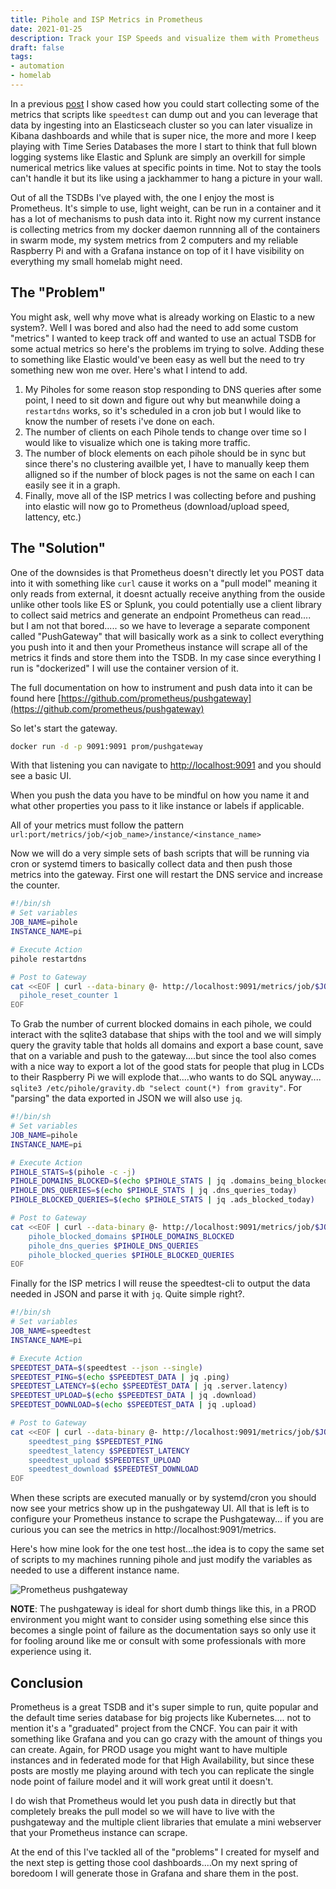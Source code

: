 ```yaml
---
title: Pihole and ISP Metrics in Prometheus
date: 2021-01-25
description: Track your ISP Speeds and visualize them with Prometheus
draft: false
tags: 
- automation
- homelab
---
```


In a previous [post](https:/mvaldes.dev/speedtest-kibana.html) I show cased how you could start collecting some of the metrics that scripts like `speedtest` can dump out and you can leverage that data by ingesting into an Elasticseach cluster so you can later visualize in Kibana dashboards and while that is super nice, the more and more I keep playing with Time Series Databases the more I start to think that full blown logging systems like Elastic and Splunk are simply an overkill for simple numerical metrics like values at specific points in time. Not to stay the tools can't handle it but its like using a jackhammer to hang a picture in your wall.

Out of all the TSDBs I've played with, the one I enjoy the most is Prometheus. It's simple to use, light weight, can be run in a container and it has a lot of mechanisms to push data into it. Right now my current instance is collecting metrics from my docker daemon runnning all of the containers in swarm mode, my system metrics from 2 computers and my reliable Raspberry Pi and with a Grafana instance on top of it I have visibility on everything my small homelab might need.

## The "Problem"

You might ask, well why move what is already working on Elastic to a new system?. Well I was bored and also had the need to add some custom "metrics" I wanted to keep track off and wanted to use an actual TSDB for some actual metrics so here's the problems im trying to solve. Adding these to something like Elastic would've been easy as well but the need to try something new won me over. Here's what I intend to add.

1. My Piholes for some reason stop responding to DNS queries after some point, I need to sit down and figure out why but meanwhile doing a `restartdns` works, so it's scheduled in a cron job but I would like to know the number of resets i've done on each.
2. The number of clients on each Pihole tends to change over time so I would like to visualize which one is taking more traffic.
3. The number of block elements on each pihole should be in sync but since there's no clustering availble yet, I have to manually keep them alligned so if the number of block pages is not the same on each I can easily see it in a graph.
4. Finally, move all of the ISP metrics I was collecting before and pushing into elastic will now go to Prometheus (download/upload speed, lattency, etc.)

## The "Solution"

One of the downsides is that Prometheus doesn't directly let you POST data into it with something like `curl` cause it works on a "pull model" meaning it only reads from external, it doesnt actually receive anything from the ouside unlike other tools like ES or Splunk, you could potentially use a client library to collect said metrics and generate an endpoint Prometheus can read.... but I am not that bored..... so we have to leverage a separate component called "PushGateway" that will basically work as a sink to collect everything you push into it and then your Prometheus instance will scrape all of the metrics it finds and store them into the TSDB. In my case since everything I run is "dockerized" I will use the container version of it.

The full documentation on how to instrument and push data into it can be found here [https://github.com/prometheus/pushgateway](https://github.com/prometheus/pushgateway)

So let's start the gateway.

```bash
docker run -d -p 9091:9091 prom/pushgateway
```

With that listening you can navigate to [http://localhost:9091](http://localhost:9091) and you should see a basic UI.

When you push the data you have to be mindful on how you name it and what other properties you pass to it like instance or labels if applicable.

All of your metrics must follow the pattern `url:port/metrics/job/<job_name>/instance/<instance_name>`

Now we will do a very simple sets of bash scripts that will be running via cron or systemd timers to basically collect data and then push those metrics into the gateway. First one will restart the DNS service and increase the counter.

```bash
#!/bin/sh
# Set variables
JOB_NAME=pihole
INSTANCE_NAME=pi

# Execute Action
pihole restartdns

# Post to Gateway
cat <<EOF | curl --data-binary @- http://localhost:9091/metrics/job/$JOB_NAME/instance/$INSTANCE_NAME
  pihole_reset_counter 1
EOF
```

To Grab the number of current blocked domains in each pihole, we could interact with the sqlite3 database that ships with the tool and we will simply query the gravity table that holds all domains and export a base count, save that on a variable and push to the gateway....but since the tool also comes with a nice way to export a lot of the good stats for people that plug in LCDs to their Raspberry Pi we will explode that....who wants to do SQL anyway.... `sqlite3 /etc/pihole/gravity.db "select count(*) from gravity"`. For "parsing" the data exported in JSON we will also use `jq`.

```bash
#!/bin/sh
# Set variables
JOB_NAME=pihole
INSTANCE_NAME=pi

# Execute Action
PIHOLE_STATS=$(pihole -c -j)
PIHOLE_DOMAINS_BLOCKED=$(echo $PIHOLE_STATS | jq .domains_being_blocked)
PIHOLE_DNS_QUERIES=$(echo $PIHOLE_STATS | jq .dns_queries_today)
PIHOLE_BLOCKED_QUERIES=$(echo $PIHOLE_STATS | jq .ads_blocked_today)

# Post to Gateway
cat <<EOF | curl --data-binary @- http://localhost:9091/metrics/job/$JOB_NAME/instance/$INSTANCE_NAME
    pihole_blocked_domains $PIHOLE_DOMAINS_BLOCKED
    pihole_dns_queries $PIHOLE_DNS_QUERIES
    pihole_blocked_queries $PIHOLE_BLOCKED_QUERIES
EOF
```

Finally for the ISP metrics I will reuse the speedtest-cli to output the data needed in JSON and parse it with `jq`. Quite simple right?.

```bash
#!/bin/sh
# Set variables
JOB_NAME=speedtest
INSTANCE_NAME=pi

# Execute Action
SPEEDTEST_DATA=$(speedtest --json --single)
SPEEDTEST_PING=$(echo $SPEEDTEST_DATA | jq .ping)
SPEEDTEST_LATENCY=$(echo $SPEEDTEST_DATA | jq .server.latency)
SPEEDTEST_UPLOAD=$(echo $SPEEDTEST_DATA | jq .download)
SPEEDTEST_DOWNLOAD=$(echo $SPEEDTEST_DATA | jq .upload)

# Post to Gateway
cat <<EOF | curl --data-binary @- http://localhost:9091/metrics/job/$JOB_NAME/instance/$INSTANCE_NAME
    speedtest_ping $SPEEDTEST_PING
    speedtest_latency $SPEEDTEST_LATENCY
    speedtest_upload $SPEEDTEST_UPLOAD
    speedtest_download $SPEEDTEST_DOWNLOAD
EOF
```

When these scripts are executed manually or by systemd/cron you should now see your metrics show up in the pushgateway UI. All that is left is to configure your Prometheus instance to scrape the Pushgateway... if you are curious you can see the metrics in http://localhost:9091/metrics.

Here's how mine look for the one test host...the idea is to copy the same set of scripts to my machines running pihole and just modify the variables as needed to use a different instance name.

<img src="https://s3.mvaldes.dev/blog/pushgateway.png" alt="Prometheus pushgateway" />

**NOTE**: The pushgateway is ideal for short dumb things like this, in a PROD environment you might want to consider using something else since this becomes a single point of failure as the documentation says so only use it for fooling around like me or consult with some professionals with more experience using it.

## Conclusion

Prometheus is a great TSDB and it's super simple to run, quite popular and the default time series database for big projects like Kubernetes.... not to mention it's a "graduated" project from the CNCF. You can pair it with something like Grafana and you can go crazy with the amount of things you can create. Again, for PROD usage you might want to have multiple instances and in federated mode for that High Availability, but since these posts are mostly me playing around with tech you can replicate the single node point of failure model and it will work great until it doesn't.

I do wish that Prometheus would let you push data in directly but that completely breaks the pull model so we will have to live with the pushgateway and the multiple client libraries that emulate a mini webserver that your Prometheus instance can scrape.

At the end of this I've tackled all of the "problems" I created for myself and the next step is getting those cool dashboards....On my next spring of boredoom I will generate those in Grafana and share them in the post.
